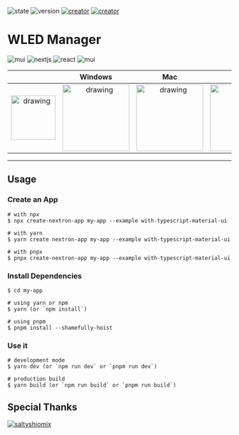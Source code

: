 
![state](https://img.shields.io/badge/STATE-pre_alpha-blue.svg?logo=github&logoColor=white) ![version](https://img.shields.io/github/v/release/YeonV/wled-manager?label=VERSION&logo=git&logoColor=white) [![creator](https://img.shields.io/badge/CREATOR-Yeon-blue.svg?logo=github&logoColor=white)](https://github.com/YeonV) [![creator](https://img.shields.io/badge/A.K.A-Blade-darkred.svg?logo=github&logoColor=white)](https://github.com/YeonV)
# WLED Manager 
![mui](https://img.shields.io/badge/Electron-Desktop_App_Wrapper-blue.svg?logo=electron&logoColor=white) ![nextjs](https://img.shields.io/badge/Next.js-framework-blue.svg?logo=next.js&logoColor=white) ![react](https://img.shields.io/badge/React-JS_lib-blue.svg?logo=react&logoColor=white) ![mui](https://img.shields.io/badge/Material_UI-components-blue.svg?logo=material-ui&logoColor=white) 

|| Windows| Mac | Linux|
|:-------:|:-------:|:------------:|:------------:|
|<img src="https://user-images.githubusercontent.com/28861537/134611417-ecf80cd2-bc18-4d4f-8d93-d6908c5807fa.png" alt="drawing" width="100"/>|<img src="https://user-images.githubusercontent.com/28861537/134682663-51bcc275-016b-4a59-8dc9-b6071a6b69c5.png" alt="drawing" width="150"/>|<img src="https://user-images.githubusercontent.com/28861537/134682634-22eae973-3c04-410e-bae5-c5d83e1911e1.png" alt="drawing" width="150"/>|<img src="https://user-images.githubusercontent.com/28861537/134682590-1a0affa6-c31d-4c00-885e-9a6e9c7558d2.png" alt="drawing" width="150"/>

---

## Usage

### Create an App

```
# with npx
$ npx create-nextron-app my-app --example with-typescript-material-ui

# with yarn
$ yarn create nextron-app my-app --example with-typescript-material-ui

# with pnpx
$ pnpx create-nextron-app my-app --example with-typescript-material-ui
```

### Install Dependencies

```
$ cd my-app

# using yarn or npm
$ yarn (or `npm install`)

# using pnpm
$ pnpm install --shamefully-hoist
```

### Use it

```
# development mode
$ yarn dev (or `npm run dev` or `pnpm run dev`)

# production build
$ yarn build (or `npm run build` or `pnpm run build`)
```

## Special Thanks

[![saltyshiomix](https://img.shields.io/badge/Github-saltyshiomix-blue.svg?logo=github&logoColor=white)](https://github.com/saltyshiomix) 
